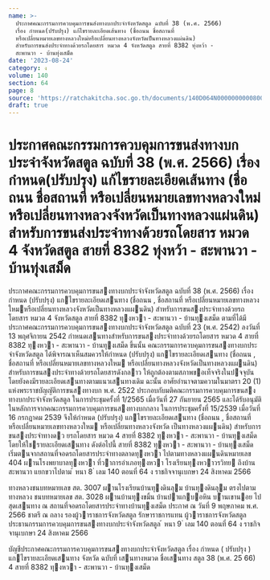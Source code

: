 ```yaml
---
name: >-
  ประกาศคณะกรรมการควบคุมการขนส่งทางบกประจำจังหวัดสตูล ฉบับที่ 38 (พ.ศ. 2566)
  เรื่อง กำหนด(ปรับปรุง) แก้ไขรายละเอียดเส้นทาง (ชื่อถนน ชื่อสถานที่
  หรือเปลี่ยนหมายเลขทางหลวงใหม่หรือเปลี่ยนทางหลวงจังหวัดเป็นทางหลวงแผ่นดิน)
  สำหรับการขนส่งประจำทางด้วยรถโดยสาร หมวด 4 จังหวัดสตูล สายที่ 8382 ทุ่งหว้า -
  สะพานวา - บ้านทุ่งเสม็ด
date: '2023-08-24'
category: ง
volume: 140
section: 64
page: 8
source: 'https://ratchakitcha.soc.go.th/documents/140D064N0000000000800.pdf'
draft: true
---
```


# ประกาศคณะกรรมการควบคุมการขนส่งทางบกประจำจังหวัดสตูล ฉบับที่ 38 (พ.ศ. 2566) เรื่อง กำหนด(ปรับปรุง) แก้ไขรายละเอียดเส้นทาง (ชื่อถนน ชื่อสถานที่ หรือเปลี่ยนหมายเลขทางหลวงใหม่หรือเปลี่ยนทางหลวงจังหวัดเป็นทางหลวงแผ่นดิน) สำหรับการขนส่งประจำทางด้วยรถโดยสาร หมวด 4 จังหวัดสตูล สายที่ 8382 ทุ่งหว้า - สะพานวา - บ้านทุ่งเสม็ด

ประกาศคณะกรรมการควบคุมการขนสงทางบกประจําจังหวัดสตูล ฉบับที่ 38 (พ.ศ. 2566) เรื่อง กําหนด (ปรับปรุง) แกไขรายละเอียดเสนทาง (ชื่อถนน , ชื่อสถานที่ หรือเปลี่ยนหมายเลขทางหลวงใหมหรือเปลี่ยนทางหลวงจังหวัดเป็นทางหลวงแผนดิน) สําหรับการขนสงประจําทางด้วยรถโดยสาร หมวด 4 จังหวัดสตูล สายที่ 8382 ทุงหวา - สะพานวา - บ้านทุงเสม็ด ตามที่ได้มีประกาศคณะกรรมการควบคุมการขนสงทางบกประจําจังหวัดสตูล ฉบับที่ 23 (พ.ศ. 2542) ลงวันที่ 13 พฤศจิกายน 2542 กําหนดเสนทางสําหรับการขนสงประจําทางด้วยรถโดยสาร หมวด 4 สายที่ 8382 ทุงหวา - สะพานวา - บ้านทุงเสม็ด ขึ้นนั้น คณะกรรมการควบคุมการขนสงทางบกประจําจังหวัดสตูล ได้พิจารณาเห็นสมควรให้กําหนด (ปรับปรุง) แกไขรายละเอียดเสนทาง (ชื่อถนน , ชื่อสถานที่ หรือเปลี่ยนหมายเลขทางหลวงใหม หรือเปลี่ยนทางหลวงจังหวัดเป็นทางหลวงแผนดิน) สําหรับการขนสงประจําทางด้วยรถโดยสารดังกลาว ให้ถูกต้องตามสภาพขอเท็จจริงในปจจุบัน โดยยังคงมีรายละเอียดเสนทางตามแนวเสนทางเดิม ฉะนั้น อาศัยอํานาจตามความในมาตรา 20 (1) แห่งพระราชบัญญัติการขนสงทางบก พ.ศ. 2522 ประกอบกับมติคณะกรรมการควบคุมการขนสงทางบกประจําจังหวัดสตูล ในการประชุมครั้งที่ 1/2565 เมื่อวันที่ 27 กันยายน 2565 และได้รับอนุมัติในหลักการจากคณะกรรมการควบคุมการขนสงทางบกกลาง ในการประชุมครั้งที่ 15/2539 เมื่อวันที่ 16 กรกฎาคม 2539 จึงให้กําหนด (ปรับปรุง) แกไขรายละเอียดเสนทาง (ชื่อถนน , ชื่อสถานที่ หรือเปลี่ยนหมายเลขทางหลวงใหม หรือเปลี่ยนทางหลวงจังหวัด เป็นทางหลวงแผนดิน) สําหรับการขนสงประจําทางดว ยรถโดยสาร หมวด 4 สายที่ 8382 ทุงหวา - สะพานวา - บ้านทุงเสม็ด โดยให้ใชรายละเอียดเสนทาง ดังต่อไปนี้ สายที่ 8382 ทุงหวา - สะพานวา - บ้านทุงเสม็ด เริ่มตนจากสถานที่จอดรถโดยสารประจําทางตลาดทุงหวา ไปตามทางหลวงแผนดินหมายเลข 404 ผานโรงพยาบาลทุงหวา ที่วาการอําเภอทุงหวา โรงเรียนทุงหวาวรวิทย ถึงบ้านสะพานวา แยกขวาไปตาม ้ หนา 8 ่ เลม 140 ตอนที่ 64 ง ราชกิจจานุเบกษา 24 สิงหาคม 2566

ทางหลวงชนบทหมายเลข สต. 3007 ผานโรงเรียนบ้านทุงดินลุม บ้านทุงดินลุม ตรงไปตามทางหลวง ชนบทหมายเลข สต. 3028 ผานบ้านทุงขมิ้น บ้านปาแกบอหิน บำนเขานอย ไปสุดเสนทาง ณ สถานที่จอดรถโดยสารประจําทางบ้านทุงเสม็ด ประกาศ ณ วันที่ 9 พฤษภาคม พ.ศ. 2566 ชาตรี ณ ถลาง รองผู้วาราชการจังหวัดสตูล รักษาราชการแทน ผู้วาราชการจังหวัดสตูล ประธานกรรมการควบคุมการขนสงทางบกประจําจังหวัดสตูล ้ หนา 9 ่ เลม 140 ตอนที่ 64 ง ราชกิจจานุเบกษา 24 สิงหาคม 2566

บัญชีประกาศคณะกรรมการควบคุมการขนสงทางบกประจําจังหวัดสตูล เรื่อง กําหนด ( ปรับปรุง ) แกไขรายละเอียดเสนทาง จังหวัด ฉบับที่ เสนทางหมวด ชื่อเสนทาง สตูล 38 (พ.ศ. 25 66) 4 สายที่ 8382 ทุงหวา - สะพานวา - บ้านทุงเสม็ด
